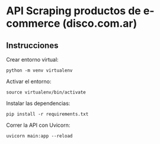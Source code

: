 # API Scraping productos de e-commerce (disco.com.ar)

## Instrucciones

Crear entorno virtual:

`python -m venv virtualenv`

Activar el entorno:

`source virtualenv/bin/activate`

Instalar las dependencias:

`pip install -r requirements.txt`

Correr la API con Uvicorn:

`uvicorn main:app --reload`
